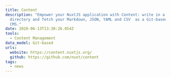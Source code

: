 ```yaml
---
title: Content
description: "Empower your NuxtJS application with Content: write in a content/
  directory and fetch your Markdown, JSON, YAML and CSV  as a Git-based Headless
  CMS."
date: 2020-06-13T13:30:26.054Z
tools:
  - Content Management
data_model: Git-based
urls:
  website: https://content.nuxtjs.org/
  github: https://github.com/nuxt/content
tags:
  - news
---
```

